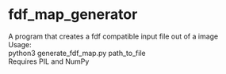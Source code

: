 # fdf_map_generator
A program that creates a fdf compatible input file out of a image<br/>
Usage: <br/>
python3 generate_fdf_map.py path_to_file<br/>
Requires PIL and NumPy
